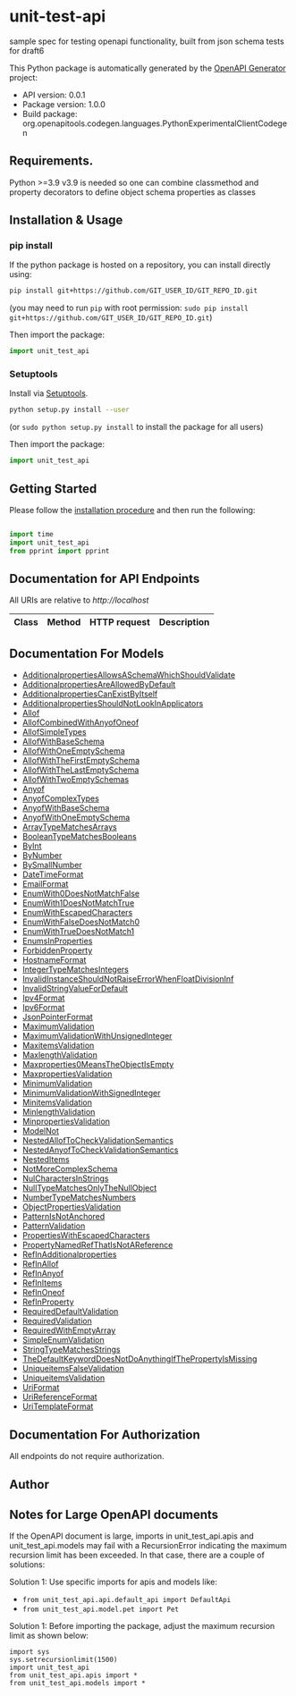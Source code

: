 # unit-test-api
sample spec for testing openapi functionality, built from json schema tests for draft6

This Python package is automatically generated by the [OpenAPI Generator](https://openapi-generator.tech) project:

- API version: 0.0.1
- Package version: 1.0.0
- Build package: org.openapitools.codegen.languages.PythonExperimentalClientCodegen

## Requirements.

Python &gt;&#x3D;3.9
v3.9 is needed so one can combine classmethod and property decorators to define
object schema properties as classes

## Installation & Usage
### pip install

If the python package is hosted on a repository, you can install directly using:

```sh
pip install git+https://github.com/GIT_USER_ID/GIT_REPO_ID.git
```
(you may need to run `pip` with root permission: `sudo pip install git+https://github.com/GIT_USER_ID/GIT_REPO_ID.git`)

Then import the package:
```python
import unit_test_api
```

### Setuptools

Install via [Setuptools](http://pypi.python.org/pypi/setuptools).

```sh
python setup.py install --user
```
(or `sudo python setup.py install` to install the package for all users)

Then import the package:
```python
import unit_test_api
```

## Getting Started

Please follow the [installation procedure](#installation--usage) and then run the following:

```python

import time
import unit_test_api
from pprint import pprint
```

## Documentation for API Endpoints

All URIs are relative to *http://localhost*

Class | Method | HTTP request | Description
------------ | ------------- | ------------- | -------------

## Documentation For Models

 - [AdditionalpropertiesAllowsASchemaWhichShouldValidate](docs/AdditionalpropertiesAllowsASchemaWhichShouldValidate.md)
 - [AdditionalpropertiesAreAllowedByDefault](docs/AdditionalpropertiesAreAllowedByDefault.md)
 - [AdditionalpropertiesCanExistByItself](docs/AdditionalpropertiesCanExistByItself.md)
 - [AdditionalpropertiesShouldNotLookInApplicators](docs/AdditionalpropertiesShouldNotLookInApplicators.md)
 - [Allof](docs/Allof.md)
 - [AllofCombinedWithAnyofOneof](docs/AllofCombinedWithAnyofOneof.md)
 - [AllofSimpleTypes](docs/AllofSimpleTypes.md)
 - [AllofWithBaseSchema](docs/AllofWithBaseSchema.md)
 - [AllofWithOneEmptySchema](docs/AllofWithOneEmptySchema.md)
 - [AllofWithTheFirstEmptySchema](docs/AllofWithTheFirstEmptySchema.md)
 - [AllofWithTheLastEmptySchema](docs/AllofWithTheLastEmptySchema.md)
 - [AllofWithTwoEmptySchemas](docs/AllofWithTwoEmptySchemas.md)
 - [Anyof](docs/Anyof.md)
 - [AnyofComplexTypes](docs/AnyofComplexTypes.md)
 - [AnyofWithBaseSchema](docs/AnyofWithBaseSchema.md)
 - [AnyofWithOneEmptySchema](docs/AnyofWithOneEmptySchema.md)
 - [ArrayTypeMatchesArrays](docs/ArrayTypeMatchesArrays.md)
 - [BooleanTypeMatchesBooleans](docs/BooleanTypeMatchesBooleans.md)
 - [ByInt](docs/ByInt.md)
 - [ByNumber](docs/ByNumber.md)
 - [BySmallNumber](docs/BySmallNumber.md)
 - [DateTimeFormat](docs/DateTimeFormat.md)
 - [EmailFormat](docs/EmailFormat.md)
 - [EnumWith0DoesNotMatchFalse](docs/EnumWith0DoesNotMatchFalse.md)
 - [EnumWith1DoesNotMatchTrue](docs/EnumWith1DoesNotMatchTrue.md)
 - [EnumWithEscapedCharacters](docs/EnumWithEscapedCharacters.md)
 - [EnumWithFalseDoesNotMatch0](docs/EnumWithFalseDoesNotMatch0.md)
 - [EnumWithTrueDoesNotMatch1](docs/EnumWithTrueDoesNotMatch1.md)
 - [EnumsInProperties](docs/EnumsInProperties.md)
 - [ForbiddenProperty](docs/ForbiddenProperty.md)
 - [HostnameFormat](docs/HostnameFormat.md)
 - [IntegerTypeMatchesIntegers](docs/IntegerTypeMatchesIntegers.md)
 - [InvalidInstanceShouldNotRaiseErrorWhenFloatDivisionInf](docs/InvalidInstanceShouldNotRaiseErrorWhenFloatDivisionInf.md)
 - [InvalidStringValueForDefault](docs/InvalidStringValueForDefault.md)
 - [Ipv4Format](docs/Ipv4Format.md)
 - [Ipv6Format](docs/Ipv6Format.md)
 - [JsonPointerFormat](docs/JsonPointerFormat.md)
 - [MaximumValidation](docs/MaximumValidation.md)
 - [MaximumValidationWithUnsignedInteger](docs/MaximumValidationWithUnsignedInteger.md)
 - [MaxitemsValidation](docs/MaxitemsValidation.md)
 - [MaxlengthValidation](docs/MaxlengthValidation.md)
 - [Maxproperties0MeansTheObjectIsEmpty](docs/Maxproperties0MeansTheObjectIsEmpty.md)
 - [MaxpropertiesValidation](docs/MaxpropertiesValidation.md)
 - [MinimumValidation](docs/MinimumValidation.md)
 - [MinimumValidationWithSignedInteger](docs/MinimumValidationWithSignedInteger.md)
 - [MinitemsValidation](docs/MinitemsValidation.md)
 - [MinlengthValidation](docs/MinlengthValidation.md)
 - [MinpropertiesValidation](docs/MinpropertiesValidation.md)
 - [ModelNot](docs/ModelNot.md)
 - [NestedAllofToCheckValidationSemantics](docs/NestedAllofToCheckValidationSemantics.md)
 - [NestedAnyofToCheckValidationSemantics](docs/NestedAnyofToCheckValidationSemantics.md)
 - [NestedItems](docs/NestedItems.md)
 - [NotMoreComplexSchema](docs/NotMoreComplexSchema.md)
 - [NulCharactersInStrings](docs/NulCharactersInStrings.md)
 - [NullTypeMatchesOnlyTheNullObject](docs/NullTypeMatchesOnlyTheNullObject.md)
 - [NumberTypeMatchesNumbers](docs/NumberTypeMatchesNumbers.md)
 - [ObjectPropertiesValidation](docs/ObjectPropertiesValidation.md)
 - [PatternIsNotAnchored](docs/PatternIsNotAnchored.md)
 - [PatternValidation](docs/PatternValidation.md)
 - [PropertiesWithEscapedCharacters](docs/PropertiesWithEscapedCharacters.md)
 - [PropertyNamedRefThatIsNotAReference](docs/PropertyNamedRefThatIsNotAReference.md)
 - [RefInAdditionalproperties](docs/RefInAdditionalproperties.md)
 - [RefInAllof](docs/RefInAllof.md)
 - [RefInAnyof](docs/RefInAnyof.md)
 - [RefInItems](docs/RefInItems.md)
 - [RefInOneof](docs/RefInOneof.md)
 - [RefInProperty](docs/RefInProperty.md)
 - [RequiredDefaultValidation](docs/RequiredDefaultValidation.md)
 - [RequiredValidation](docs/RequiredValidation.md)
 - [RequiredWithEmptyArray](docs/RequiredWithEmptyArray.md)
 - [SimpleEnumValidation](docs/SimpleEnumValidation.md)
 - [StringTypeMatchesStrings](docs/StringTypeMatchesStrings.md)
 - [TheDefaultKeywordDoesNotDoAnythingIfThePropertyIsMissing](docs/TheDefaultKeywordDoesNotDoAnythingIfThePropertyIsMissing.md)
 - [UniqueitemsFalseValidation](docs/UniqueitemsFalseValidation.md)
 - [UniqueitemsValidation](docs/UniqueitemsValidation.md)
 - [UriFormat](docs/UriFormat.md)
 - [UriReferenceFormat](docs/UriReferenceFormat.md)
 - [UriTemplateFormat](docs/UriTemplateFormat.md)

## Documentation For Authorization

 All endpoints do not require authorization.

## Author


## Notes for Large OpenAPI documents
If the OpenAPI document is large, imports in unit_test_api.apis and unit_test_api.models may fail with a
RecursionError indicating the maximum recursion limit has been exceeded. In that case, there are a couple of solutions:

Solution 1:
Use specific imports for apis and models like:
- `from unit_test_api.api.default_api import DefaultApi`
- `from unit_test_api.model.pet import Pet`

Solution 1:
Before importing the package, adjust the maximum recursion limit as shown below:
```
import sys
sys.setrecursionlimit(1500)
import unit_test_api
from unit_test_api.apis import *
from unit_test_api.models import *
```
